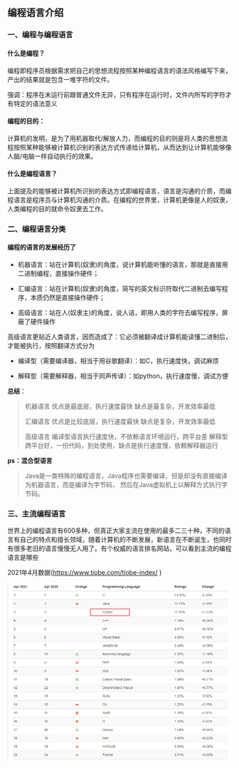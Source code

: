 ## 编程语言介绍

### 一、编程与编程语言

#### 什么是编程？

编程即程序员根据需求把自己的思想流程按照某种编程语言的语法风格编写下来，产出的结果就是包含一堆字符的文件。

强调：程序在未运行前跟普通文件无异，只有程序在运行时，文件内所写的字符才有特定的语法意义　

#### 编程的目的：

计算机的发明，是为了用机器取代/解放人力，而编程的目的则是将人类的思想流程按照某种能够被计算机识别的表达方式传递给计算机，从而达到让计算机能够像人脑/电脑一样自动执行的效果。

#### 什么是编程语言？

上面提及的能够被计算机所识别的表达方式即编程语言，语言是沟通的介质，而编程语言是程序员与计算机沟通的介质。在编程的世界里，计算机更像是人的奴隶，人类编程的目的就命令奴隶去工作。



### 二、编程语言分类

#### 编程的语言的发展经历了

- 机器语言：站在计算机(奴隶)的角度，说计算机能听懂的语言，那就是直接用二进制编程，直接操作硬件；

- 汇编语言：站在计算机(奴隶)的角度，简写的英文标识符取代二进制去编写程序，本质仍然是直接操作硬件；

- 高级语言：站在人(奴隶主)的角度，说人话，即用人类的字符去编写程序，屏蔽了硬件操作

高级语言更贴近人类语言，因而造成了：它必须被翻译成计算机能读懂二进制后，才能被执行，按照翻译方式分为

- 编译型（需要编译器，相当于用谷歌翻译）：如C，执行速度快，调试麻烦

- 解释型（需要解释器，相当于同声传译）：如python，执行速度慢，调试方便

**总结**：

> 机器语言
> 优点是最底层，执行速度最快
> 缺点是最复杂，开发效率最低
>
> 汇编语言
> 优点是比较底层，执行速度最快
> 缺点是复杂，开发效率最低
>
> 高级语言
> 编译型语言执行速度快，不依赖语言环境运行，跨平台差
> 解释型跨平台好，一份代码，到处使用，缺点是执行速度慢，依赖解释器运行

**ps：混合型语言**

> Java是一类特殊的编程语言，Java程序也需要编译，但是却没有直接编译为机器语言，而是编译为字节码，
> 然后在Java虚拟机上以解释方式执行字节码。



### 三、主流编程语言

世界上的编程语言有600多种，但真正大家主流在使用的最多二三十种，不同的语言有自己的特点和擅长领域，随着计算机的不断发展，新语言在不断诞生，也同时有很多老旧的语言慢慢无人用了。有个权威的语言排名网站，可以看到主流的编程语言是哪些

2021年4月数据(https://www.tiobe.com/tiobe-index/ )

![image-20210419151807667](1.编程语言介绍.assets/image-20210419151807667.png)
